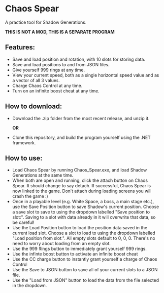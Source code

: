 # Chaos Spear
A practice tool for Shadow Generations.

**THIS IS NOT A MOD, THIS IS A SEPARATE PROGRAM**

## Features:
- Save and load position and rotation, with 10 slots for storing data.
- Save and load positions to and from JSON files.
- Give yourself 999 rings at any time.
- View your current speed, both as a single horizontal speed value and as a vector of all 3 values.
- Charge Chaos Control at any time.
- Turn on an infinite boost cheat at any time.

## How to download:
- Download the .zip folder from the most recent release, and unzip it.

  **OR**

- Clone this repository, and build the program yourself using the .NET framework.

## How to use:
- Load Chaos Spear by running Chaos_Spear.exe, and load Shadow Generations at the same time.
- When both are open and running, click the attach button on Chaos Spear. It should change to say detach. If successful, Chaos Spear is now linked to the game. Don't attach during loading screens you will crash the game :)
- Once in a playable level (e.g. White Space, a boss, a main stage etc.), use the Save Position button to save Shadow's current position. Choose a save slot to save to using the dropdown labelled "Save position to slot:". Saving to a slot with data already in it will overwrite that data, so be careful!
- Use the Load Position button to load the position data saved in the current load slot. Choose a slot to load to using the dropdown labelled "Load position from slot:". All empty slots default to 0, 0, 0. There's no need to worry about loading from an empty slot.
- Use the 999 Rings button to immediately grant yourself 999 rings.
- Use the infinte boost button to activate an infinite boost cheat
- Use the CC charge button to instantly grant yourself a charge of Chaos Control
- Use the Save to JSON button to save all of your current slots to a JSON file.
- Use the "Load from JSON" button to load the data from the file selected in the dropdown.
